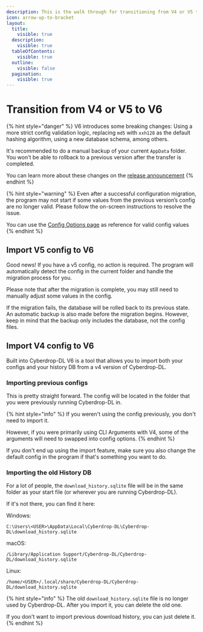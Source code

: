 ```yaml
---
description: This is the walk through for transitioning from V4 or V5 to V6
icon: arrow-up-to-bracket
layout:
  title:
    visible: true
  description:
    visible: true
  tableOfContents:
    visible: true
  outline:
    visible: false
  pagination:
    visible: true
---
```


# Transition from V4 or V5 to V6

{% hint style="danger" %}
V6 introduces some breaking changes: Using a more strict config validation logic, replacing `md5` with `xxh128` as the default hashing algorithm, using a new database schema, among others.

It's recommended to do a manual backup of your current `AppData` folder. You won't be able to rollback to a previous version after the transfer is completed.

You can learn more about these changes on the [release announcement](https://github.com/jbsparrow/CyberDropDownloader/blob/master/CHANGELOG.md)
{% endhint %}

{% hint style="warning" %}
Even after a successful configuration migration, the program may not start if some values from the previous version’s config are no longer valid. Please follow the on-screen instructions to resolve the issue.

You can use the [Config Options page](reference/configuration-options/README.md) as reference for valid config values
{% endhint %}

## Import V5 config to V6

Good news! If you have a v5 config, no action is required. The program will automatically detect the config in the current folder and handle the migration process for you.

Please note that after the migration is complete, you may still need to manually adjust some values in the config.

If the migration fails, the database will be rolled back to its previous state. An automatic backup is also made before the migration begins. However, keep in mind that the backup only includes the database, not the config files.

## Import V4 config to V6

Built into Cyberdrop-DL V6 is a tool that allows you to import both your configs and your history DB from a v4 version of Cyberdrop-DL.

### Importing previous configs</a>

This is pretty straight forward. The config will be located in the folder that you were previously running Cyberdrop-DL in.

{% hint style="info" %}
If you weren't using the config previously, you don't need to import it.

However, if you were primarily using CLI Arguments with V4, some of the arguments will need to swapped into config options.
{% endhint %}

If you don't end up using the import feature, make sure you also change the default config in the program if that's something you want to do.

### Importing the old History DB</a>

For a lot of people, the `download_history.sqlite` file will be in the same folder as your start file (or wherever you are running Cyberdrop-DL).

If it's not there, you can find it here:

Windows:
```shell
C:\Users\<USER>\AppData\Local\Cyberdrop-DL\Cyberdrop-DL\download_history.sqlite
```

macOS:
```shell
/Library/Application Support/Cyberdrop-DL/Cyberdrop-DL/download_history.sqlite
```

Linux:
```shell
/home/<USER>/.local/share/Cyberdrop-DL/Cyberdrop-DL/download_history.sqlite
```

{% hint style="info" %}
The old `download_history.sqlite` file is no longer used by Cyberdrop-DL. After you import it, you can delete the old one.

If you don't want to import previous download history, you can just delete it.
{% endhint %}
